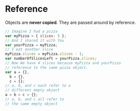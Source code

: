 # Reference

Objects are **never copied**. They are passed around by reference.

```js
// Imagine I had a pizza
var myPizza = { slices: 5 };
// And I shared it with You
var yourPizza = myPizza;
// I eat another slice
myPizza.slices = myPizza.slices - 1;
var numberOfSlicesLeft = yourPizza.slices;
// Now We have 4 slices because myPizza and yourPizza
// reference to the same pizza object.
var a = {},
  b = {},
  c = {};
// a, b, and c each refer to a
// different empty object
a = b = c = {};
// a, b, and c all refer to
// the same empty object
```

